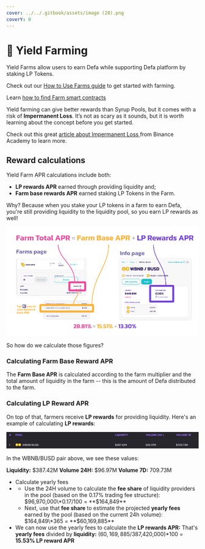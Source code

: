 ```yaml
---
cover: ../../.gitbook/assets/image (20).png
coverY: 0
---
```


# 🚜 Yield Farming

Yield Farms allow users to earn Defa while supporting Defa platform by staking LP Tokens.

Check out our [How to Use Farms guide](how-to-use-farms.md) to get started with farming.

Learn [how to find Farm smart contracts](./)

Yield farming can give better rewards than Syrup Pools, but it comes with a risk of **Impermanent Loss**. It’s not as scary as it sounds, but it is worth learning about the concept before you get started.

Check out this great [article about Impermanent Loss ](https://academy.binance.com/en/articles/impermanent-loss-explained)from Binance Academy to learn more.

## **Reward calculations**

Yield Farm APR calculations include both:

* **LP rewards APR** earned through providing liquidity and;
* **Farm base rewards APR** earned staking LP Tokens in the Farm.

Why? Because when you stake your LP tokens in a farm to earn Defa, you're still providing liquidity to the liquidity pool, so you earn LP rewards as well!

![](<../../.gitbook/assets/image (21).png>)

So how do we calculate those figures?

### Calculating Farm Base Reward APR

The **Farm Base APR** is calculated according to the farm multiplier and the total amount of liquidity in the farm -- this is the amount of Defa distributed to the farm.

### Calculating LP Reward APR

On top of that, farmers receive **LP rewards** for providing liquidity. Here's an example of calculating **LP rewards**:

![](<../../.gitbook/assets/image (2).png>)

In the WBNB/BUSD pair above, we see these values:

**Liquidity:** $387.42M **Volume 24H:** $96.97M **Volume 7D:** 709.73M

* Calculate yearly fees
*
  * Use the 24H volume to calculate the **fee share** of liquidity providers in the pool (based on the 0.17% trading fee structure): $96,970,000\*0.17/100 = **$164,849**
  * Next, use that **fee share** to estimate the projected **yearly fees** earned by the pool (based on the current 24h volume): $164,849\*365 = **$60,169,885**
* We can now use the yearly fees to calculate the **LP rewards APR:** That's **yearly fees** divided by **liquidity:** ($60,169,885/$387,420,000)\*100 = **15.53% LP reward APR**
